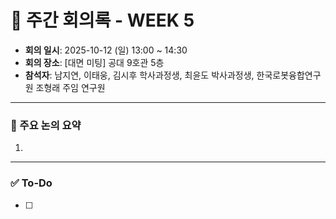 # 📝 주간 회의록 - WEEK 5

- **회의 일시**: 2025-10-12 (일) 13:00 ~ 14:30
- **회의 장소**: [대면 미팅] 공대 9호관 5층
- **참석자**: 남지연, 이태웅, 김시후 학사과정생, 최윤도 박사과정생, 한국로봇융합연구원 조형래 주임 연구원
  
---

### 📍 주요 논의 요약
1. 

---

### ✅ To-Do
- [ ] 
